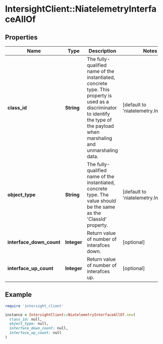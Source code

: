 # IntersightClient::NiatelemetryInterfaceAllOf

## Properties

| Name | Type | Description | Notes |
| ---- | ---- | ----------- | ----- |
| **class_id** | **String** | The fully-qualified name of the instantiated, concrete type. This property is used as a discriminator to identify the type of the payload when marshaling and unmarshaling data. | [default to &#39;niatelemetry.Interface&#39;] |
| **object_type** | **String** | The fully-qualified name of the instantiated, concrete type. The value should be the same as the &#39;ClassId&#39; property. | [default to &#39;niatelemetry.Interface&#39;] |
| **interface_down_count** | **Integer** | Return value of number of interafces down. | [optional] |
| **interface_up_count** | **Integer** | Return value of number of interafces up. | [optional] |

## Example

```ruby
require 'intersight_client'

instance = IntersightClient::NiatelemetryInterfaceAllOf.new(
  class_id: null,
  object_type: null,
  interface_down_count: null,
  interface_up_count: null
)
```

